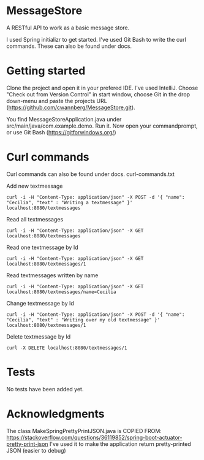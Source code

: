 # MessageStore
A RESTful API to work as a basic message store.

I used Spring initializr to get started. 
I've used Git Bash to write the curl commands. These can also be found under docs. 

# Getting started 
Clone the project and open it in your prefered IDE. I've used IntelliJ. Choose "Check out from Version Control" in start window,
choose Git in the drop down-menu and paste the projects URL (https://github.com/cwannberg/MessageStore.git). 

You find MessageStoreApplication.java under src/main/java/com.example.demo. Run it.
Now open your commandprompt, or use Git Bash (https://gitforwindows.org/)

# Curl commands
Curl commands can also be found under docs. curl-commands.txt

Add new textmessage

```curl -i -H "Content-Type: application/json" -X POST -d '{ "name": "Cecilia", "text" : "Writing a textmessage" }' localhost:8080/textmessages```

Read all textmessages

```curl -i -H "Content-Type: application/json" -X GET localhost:8080/textmessages```

Read one textmessage by Id

```curl -i -H "Content-Type: application/json" -X GET localhost:8080/textmessages/1```

Read textmessages written by name

```curl -i -H "Content-Type: application/json" -X GET localhost:8080/textmessages/name=Cecilia```

Change textmessage by Id 

```curl -i -H "Content-Type: application/json" -X POST -d '{ "name": "Cecilia", "text" : "Writing over my old textmessage" }' localhost:8080/textmessages/1```

Delete textmessage by Id

```curl -X DELETE localhost:8080/textmessages/1```

# Tests
No tests have been added yet. 

# Acknowledgments
The class MakeSpringPrettyPrintJSON.java is COPIED FROM: https://stackoverflow.com/questions/36119852/spring-boot-actuator-pretty-print-json
I've used it to make the application return pretty-printed JSON (easier to debug)
